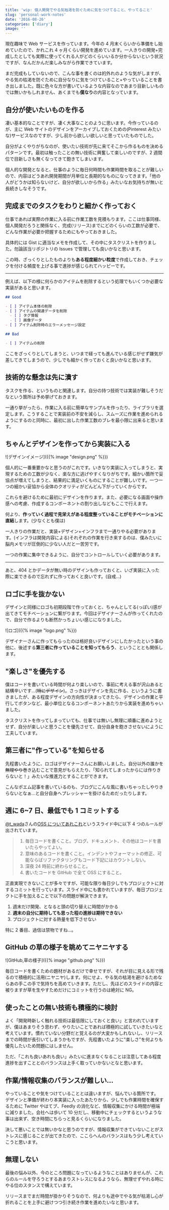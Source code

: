 ```yaml
---
title: 'wip: 個人開発でやる気枯渇を防ぐために気をつけてること、やってること'
slug: 'personal-work-notes'
date: '2016-08-26'
categories: ['diary']
image: ''
---
```


現在趣味で Web サービスを作っています。今年の 4 月末くらいから準備をし始めていたので、かれこれ 4 ヶ月くらい開発を進めています。一人きりの開発+完成したとしても実際に使ってくれる人がどのくらいいるか分からないという状況ですが、なんだかんだ楽しみながら作業できています。

まだ完成もしていないので、こんな事を書くのは的外れのような気がしますが、やる気の枯渇を防ぐために自分なりに気をつけていること+やっていることを書き出しました。既に色々な方が書いているような内容なのであまり目新しいものでは無いかもしれません、あくまでも**僕なり**の内容となっています。

## 自分が使いたいものを作る

凄い基本的なことですが、凄く大事なことのように思います。今作っているのが、主に Web サイトのデザインをアーカイブしておくための(Pinterest みたいな)サービスなのですが、少し前から欲しい欲しいと思っていたものでした。

自分がよくやりがちなのが、使いたい技術が先に来てそこから作るものを決めるパターンです。最初は触ったことの無い技術に興奮して楽しいのですが、2 週間位で目新しさも無くなってきて飽きてしまいます。

個人的な開発となると、仕事のように毎日何時間も作業時間を取ることが難しいので、内容はどうあれ開発期間が月単位と長期的なものになってきます。「他の人がどうかは知らないけど、自分が欲しいから作る」みたいなお気持ちが無いと長続きしなそうです。

## 完成までのタスクをわりと細かく作っておく

仕事であれば実際の作業に入る前に作業工数を見積もります。ここは仕事同様、個人開発だろうと関係なく、完成(リリース)までにどのくらいの工数が必要で、どんな作業が必要か把握するためにもやっておきました。

具体的には Gist に適当なメモを作成して、その中にタスクリストを作りました。勿論該当リポジトリの Issues で管理しても良いかなと思います。

この時、ざっくりとしたものよりも**ある程度細かい粒度**で作成しておき、チェックを付ける頻度を上げる事で進捗が感じられてハッピーです。

---

例えば、以下の様に何らかのアイテムを削除するという処理でもいくつか必要な実装があると思います。

```markdown
## Good

- [ ] アイテム本体の削除
- [ ] アイテムの関連データを削除
  - [ ] タグ情報
  - [ ] 画像データ
- [ ] アイテム削除時のエラーメッセージ設定

## Bad

- [ ] アイテムの削除
```

ここをざっくりとしてしまうと、いつまで経っても進んでいる感じがせず嫌気が差してきてしまうので、少しでも細かく作っておくと良いかなと思います。

## 技術的な懸念は先に潰す

タスクを作る、というものと関連します。自分の持つ技術では実装が難しそうだなという箇所は予め挙げておきます。

一通り挙がったら、作業に入る前に簡単なサンプルを作ったり、ライブラリを選定します。こうすることで実装前の不安を減らし、スムーズに作業を進められるようにするのと同時に、最初に出した作業工数のブレを最小限に出来ると思います。

## ちゃんとデザインを作ってから実装に入る

![デザインイメージ]({{% image "design.png" %}})

個人的に一番重要かなと思うのがこれです。いきなり実装に入ってしまうと、実現するための工数が少なく、楽な方に逃げやすくなりがちです。細かい箇所で妥協点が増えてしまうと、結果的に満足いくものにすることが難しいです。一つ一つの細かい妥協から全体のクオリティがどんどん下がっていくからです。

これらを避けるために最初にデザインを作ります。また、必要になる画面や操作感への考慮、作成するコンポーネントの割り出しなどもここで行えます。

何より、**作っていく過程で見栄えがある程度整っていることがモチベーションに直結**します。(少なくとも僕は)

一人きりの作業だと、実装+デザイン+インフラまで一通りやる必要があります。(インフラは開発内容による)それぞれの作業を行き来するのは、僕みたいに脳内メモリが圧倒的に少ない人だと一苦労です。

一つの作業に集中できるように、自分でコントロールしていく必要があります。

---

あと、404 とかデータが無い時のデザインも作っておくと、いざ実装に入った際に楽できるので忘れずに作っておくと良いです。(自戒...)

## ロゴに手を抜かない

デザインと同様にロゴも初期段階で作っておくと、ちゃんとしてる(っぽい)感が出てきてモチベーションに繋がります。今回はデザイナーさんが作ってくれたので、自分で作るよりも断然かっちょいい感じになりました。

![ロゴ]({{% image "logo.png" %}})

デザイナーさんに作ってもらったのは格好良いデザインにしたかったという事の他に、後述する**第三者に作っていることを知ってもらう**、ということとも関係します。

## "楽しさ"を優先する

僕はコードを書いている時間が何より楽しいので、事前に考える事が沢山あると結構辛いです...(~~特にデザイン~~)。さっきはデザインを先に作る、というように書きましたが、ある程度デザインの方向性が決まってきたら、デザインの作業と平行してボタンなど、最小単位となるコンポーネントあたりから実装を進めちゃいました。

タスクリストを作ってしまっていても、仕事では無いし無理に順番に進めようとせず、自分が楽しいと思うことを優先させて、自分自身を飽きさせないにように工夫しています。

## 第三者に"作っている"を知らせる

先程書いたように、ロゴはデザイナーさんにお願いしました。自分以外の誰かを~~無理やり~~巻き込むことで意見がもらえたり、「知られてしまったからには作りきらないと！」みたいな推進力とすることができます。

こんなポエム記事を書いているのも、ブログにこんな風に書いちゃったしやりきらないとなぁ...と自分自身へプレッシャーを掛けるためだったりします。

## 週に 6~7 日、最低でも 1 コミットする

[@t_wada](https://twitter.com/t_wada?lang=ja)さんの[OSS についてあれこれ](http://www.slideshare.net/t_wada/javajaoss)というスライド中に以下 4 つのルールが出されています。

> 1. 毎日コードを書くこと。ブログ、ドキュメント、その他はコードを書いたらやってよい。
> 2. 意味のあるコードを書くこと。インデントやフォーマットの修正、可能ならばリファクタリングもコード下記にはカウントしない。
> 3. 深夜 24 時前に終わらせること。
> 4. 書いたコードを GitHub で全て OSS にすること。

正直実現できないことが多々ですが、可能な限り毎日少しでもプロジェクトに対するコミットを行っています。スライド中にも書かれていますが、毎日プロジェクトに手を加えることで以下の問題が解決できます。

1. 週末だけ開発、となると頭の切り替えに時間がかかる
2. **週末の自分に期待しても思った程の進捗は期待できない**
3. プロジェクトに対する熱量を低下させない

特に 2 番目、過信は禁物ですね...。

## GitHub の草の様子を眺めてニヤニヤする

![GitHub,草の様子]({{% image "github.png" %}})

毎日コードを書くための題材があるだけで幸せですが、それが目に見える形で残るので積極的に活用(ニヤニヤ)します。何にせよ、やる気の枯渇を避けるためならあの手この手で気持ちを高めていきます。ただし、先ほどのスライドの内容と被りますが草を生やすためだけにコミットを行うのは絶対に NG。

## 使ったことの無い技術も積極的に検討

よく「開発時新しく触れる技術は最低限にしておくと良い」と言われていますが、僕はあまりそう思わず、やりたいことであれば積極的に試していきたいなと考えています。慣れていない分野だと覚えるのが大変かもしれないし、リリースまでの時間が長引いてしまうかもですが、先程書いたように"楽しさ"を何よりも優先したいため問題にはしません。

ただ、「これも良いあれも良い」みたいに進まなくなることは注意してある程度進捗を出すこととのバランスは上手く取っていかないとなと思います。

## 作業/情報収集のバランスが難しい...

やっていることや気をつけていることとは違いますが、悩んでいる箇所です。  
デザインと準備が終わり本実装に入ったあたりから、少しでも作業時間を確保するために Twitter やはてブ、Feedly の消化など、情報収集にかける時間が極端に減りました。会社へは歩いて 10 分だし、移動中にチェックするというような事は出来ず、空き時間にちらっと見るくらいになりました。

決して悪いことでは無いかなと思うのですが、情報収集ができていないことがストレスに感じることが出てきたので、ここらへんのバランスはもう少し考えていこうと思います。

## 無理しない

最後の悩み以外、今のところ問題になっているようなことはありませんが、これらのルールを守ろうとするあまりストレスになるようなら、無理せずやれる時にやる位のスタンスで構えています。

リリースまでまだ時間が掛かりそうなので、何よりも途中でやる気が枯渇し心が折れることを上手に避けつつ引き続き作業を進めたいなと思います。
